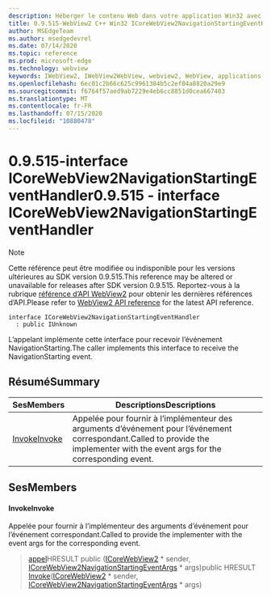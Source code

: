 ```yaml
---
description: Héberger le contenu Web dans votre application Win32 avec le contrôle Microsoft Edge WebView2
title: 0.9.515-WebView2 C++ Win32 ICoreWebView2NavigationStartingEventHandler
author: MSEdgeTeam
ms.author: msedgedevrel
ms.date: 07/14/2020
ms.topic: reference
ms.prod: microsoft-edge
ms.technology: webview
keywords: IWebView2, IWebView2WebView, webview2, WebView, applications Win32, Win32, Edge, ICoreWebView2, ICoreWebView2Controller, contrôle de navigateur, html Edge
ms.openlocfilehash: 6ec01c2b66c625c9961384b5c2ef04a8820a29e9
ms.sourcegitcommit: f6764f57aed9ab7229e4eb6cc8851d0cea667403
ms.translationtype: MT
ms.contentlocale: fr-FR
ms.lasthandoff: 07/15/2020
ms.locfileid: "10880478"
---
```

# <span data-ttu-id="0339a-104">0.9.515-interface ICoreWebView2NavigationStartingEventHandler</span><span class="sxs-lookup"><span data-stu-id="0339a-104">0.9.515 - interface ICoreWebView2NavigationStartingEventHandler</span></span> 

> [!NOTE]
> <span data-ttu-id="0339a-105">Cette référence peut être modifiée ou indisponible pour les versions ultérieures au SDK version 0.9.515.</span><span class="sxs-lookup"><span data-stu-id="0339a-105">This reference may be altered or unavailable for releases after SDK version 0.9.515.</span></span> <span data-ttu-id="0339a-106">Reportez-vous à la rubrique [référence d’API WebView2](../../../webview2-api-reference.md) pour obtenir les dernières références d’API.</span><span class="sxs-lookup"><span data-stu-id="0339a-106">Please refer to [WebView2 API reference](../../../webview2-api-reference.md) for the latest API reference.</span></span>

```
interface ICoreWebView2NavigationStartingEventHandler
  : public IUnknown
```

<span data-ttu-id="0339a-107">L’appelant implémente cette interface pour recevoir l’événement NavigationStarting.</span><span class="sxs-lookup"><span data-stu-id="0339a-107">The caller implements this interface to receive the NavigationStarting event.</span></span>

## <span data-ttu-id="0339a-108">Résumé</span><span class="sxs-lookup"><span data-stu-id="0339a-108">Summary</span></span>

 <span data-ttu-id="0339a-109">Ses</span><span class="sxs-lookup"><span data-stu-id="0339a-109">Members</span></span>                        | <span data-ttu-id="0339a-110">Descriptions</span><span class="sxs-lookup"><span data-stu-id="0339a-110">Descriptions</span></span>
--------------------------------|---------------------------------------------
[<span data-ttu-id="0339a-111">Invoke</span><span class="sxs-lookup"><span data-stu-id="0339a-111">Invoke</span></span>](#invoke) | <span data-ttu-id="0339a-112">Appelée pour fournir à l’implémenteur des arguments d’événement pour l’événement correspondant.</span><span class="sxs-lookup"><span data-stu-id="0339a-112">Called to provide the implementer with the event args for the corresponding event.</span></span>

## <span data-ttu-id="0339a-113">Ses</span><span class="sxs-lookup"><span data-stu-id="0339a-113">Members</span></span>

#### <span data-ttu-id="0339a-114">Invoke</span><span class="sxs-lookup"><span data-stu-id="0339a-114">Invoke</span></span> 

<span data-ttu-id="0339a-115">Appelée pour fournir à l’implémenteur des arguments d’événement pour l’événement correspondant.</span><span class="sxs-lookup"><span data-stu-id="0339a-115">Called to provide the implementer with the event args for the corresponding event.</span></span>

> <span data-ttu-id="0339a-116">[appel](#invoke)HRESULT public ([ICoreWebView2](icorewebview2.md) \* sender, [ICoreWebView2NavigationStartingEventArgs](icorewebview2navigationstartingeventargs.md) \* args)</span><span class="sxs-lookup"><span data-stu-id="0339a-116">public HRESULT [Invoke](#invoke)([ICoreWebView2](icorewebview2.md) \* sender, [ICoreWebView2NavigationStartingEventArgs](icorewebview2navigationstartingeventargs.md) \* args)</span></span>

